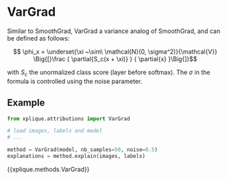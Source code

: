 # VarGrad

Similar to SmoothGrad, VarGrad a variance analog of SmoothGrad, and can be defined as follows:

$$ \phi_x = \underset{\xi ~\sim\ \mathcal{N}(0, \sigma^2)}{\mathcal{V}}
                    \Big{[}\frac { \partial{S_c(x + \xi)} } { \partial{x} }\Big{]}$$

with $S_c$ the unormalized class score (layer before softmax). The $\sigma$ in the formula is controlled using the noise
parameter.

## Example

```python
from xplique.attributions import VarGrad

# load images, labels and model
# ...

method = VarGrad(model, nb_samples=50, noise=0.5)
explanations = method.explain(images, labels)
```

{{xplique.methods.VarGrad}}
